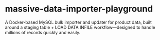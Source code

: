 # massive-data-importer-playground
A Docker-based MySQL bulk importer and updater for product data, built around a staging table + LOAD DATA INFILE workflow—designed to handle millions of records quickly and easily.
